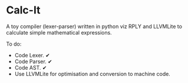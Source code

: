 # Calc-It
A toy compiler (lexer-parser) written in python viz RPLY and LLVMLite to calculate simple mathematical expressions.

To do:
 
* Code Lexer. ✔
* Code Parser. ✔
* Code AST. ✔
* Use LLVMLite for optimisation and conversion to machine code.
